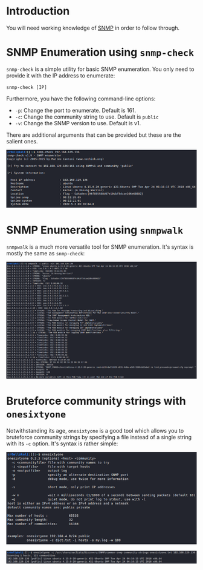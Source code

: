 # Introduction
You will need working knowledge of [SNMP](../../Networking/Protocols/Simple%20Network%20Management%20Protocol%20(SNMP).md) in order to follow through.

# SNMP Enumeration using `snmp-check`
`snmp-check` is a simple utility for basic SNMP enumeration. You only need to provide it with the IP address to enumerate:

```
snmp-check [IP]
```

Furthermore, you have the following command-line options:
- `-p`: Change the port to enumerate. Default is 161.
- `-c`: Change the community string to use. Default is `public`
- `-v`: Change the SNMP version to use. Default is v1.

There are additional arguments that can be provided but these are the salient ones.

![](Resources/Images/SNMP_snmp_check.png)

# SNMP Enumeration using `snmpwalk`
`snmpwalk` is a much more versatile tool for SNMP enumeration. It's syntax is mostly the same as `snmp-check`:

![](Resources/Images/SNMP_snmpwalk.png)

# Bruteforce community strings with `onesixtyone`
Notwithstanding its age, `onesixtyone` is a good tool which allows you to bruteforce community strings by specifying a file instead of a single string with its `-c` option. It's syntax is rather simple:

![](Resources/Images/SNMP_onesixtyone_syntax.png)

![](Resources/Images/SNMP_onesixtyone_bruteforce.png)